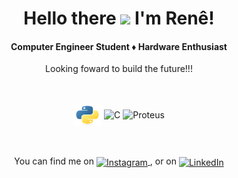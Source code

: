 <div align="center">
  <h1>Hello there <img src="https://raw.githubusercontent.com/MartinHeinz/MartinHeinz/master/wave.gif" width="30px">
 I'm Renê!</h1>
  <h4>Computer Engineer Student ♦ Hardware Enthusiast</h4>
  <p>Looking foward to build the future!!!</p>
</div>
<br style="display: inline_block"><br>
<div align = "center">
  <img align="center" alt="Python" height="35" width="45" src="https://raw.githubusercontent.com/devicons/devicon/master/icons/python/python-original.svg">
  <img align="center" alt="C" width="35px" height="35px"  src="https://cdn.iconscout.com/icon/free/png-512/c-programming-569564.png">
  <img align="center" alt="Proteus" width="51px" height="35px"  src="https://www.labcenter.com/images/logo.png">
</div>
<br style="display: inline_block"><br>
<div align = "center">
  <p>
    You can find me on 
    <a href="https://www.instagram.com/rene_correa_/">
      <img align="center" width="30px" height="30px" src="https://i.imgur.com/M6yBwxS.png" alt="Instagram">
    </a>
    , or on
    <a href="https://www.linkedin.com/in/ren%C3%AA-n-corr%C3%AAa-48b9ab195">
      <img align="center" alt="LinkedIn" width="30px" height="30px"  src="https://i.imgur.com/rwYRqn6.png">
    </a>
  </p>
</div>
  
<!--
Here are some ideas to get you started:

- 🔭 I’m currently working on ...
- 🌱 I’m currently learning ...
- 👯 I’m looking to collaborate on ...
- 🤔 I’m looking for help with ...
- 💬 Ask me about ...
- 📫 How to reach me: ...
- 😄 Pronouns: ...
- ⚡ Fun fact: ...

Future Ideas:
https://github.com/abhisheknaiidu/awesome-github-profile-readme

https://github.com/Raymo111/Raymo111
https://github.com/natemoo-re/natemoo-re
https://github.com/CyrisXD/CyrisXD
-->
